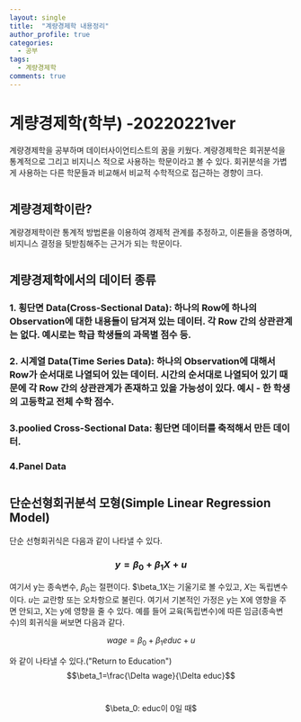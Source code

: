 ```yaml
---
layout: single
title:  "계량경제학 내용정리"
author_profile: true
categories:
  - 공부
tags:
  - 계량경제학
comments: true
---
```


# 계량경제학(학부) -20220221ver
계량경제학을 공부하며 데이터사이언티스트의 꿈을 키웠다. 계량경제학은 회귀분석을 통계적으로 그리고 비지니스 적으로 사용하는 학문이라고 볼 수 있다. 회귀분석을 가볍게 사용하는 다른 학문들과 비교해서 비교적 수학적으로 접근하는 경향이 크다.

# 

## 계량경제학이란?
계량경제학이란 통계적 방법론을 이용하여 경제적 관계를 추정하고, 이론들을 증명하며, 비지니스 결정을 뒷받침해주는 근거가 되는 학문이다.

# 

## 계량경제학에서의 데이터 종류
### 1. 횡단면 Data(Cross-Sectional Data): 하나의 Row에 하나의 Observation에 대한 내용들이 담겨져 있는 데이터. 각 Row 간의 상관관계는 없다. 예시로는 학급 학생들의 과목별 점수 등.
### 2. 시계열 Data(Time Series Data): 하나의 Observation에 대해서 Row가 순서대로 나열되어 있는 데이터. 시간의 순서대로 나열되어 있기 때문에 각 Row 간의 상관관계가 존재하고 있을 가능성이 있다. 예시 - 한 학생의 고등학교 전체 수학 점수.
### 3.poolied Cross-Sectional Data: 횡단면 데이터를 축적해서 만든 데이터.
### 4.Panel Data

# 

## 단순선형회귀분석 모형(Simple Linear Regression Model)
단순 선형회귀식은 다음과 같이 나타낼 수 있다.
### $$y=\beta_0+\beta_1X+u$$
여기서 y는 종속변수, $\beta_0$는 절편이다. $\beta_1X는 기울기로 볼 수있고, $X$는 독립변수이다. $u$는 교란항 또는 오차항으로 불린다. 여기서 기본적인 가정은 y는 X에 영향을 주면 안되고, X는 y에 영향을 줄 수 있다. 예를 들어 교육(독립변수)에 따른 임금(종속변수)의 회귀식을 써보면 다음과 같다.

$$wage=\beta_0+\beta_1educ+u$$

와 같이 나타낼 수 있다.("Return to Education")
$$\beta_1=\frac{\Delta wage}{\Delta educ}$$
<br />
<center>$\beta_0: educ이 0일 때$</center>


```python

```
